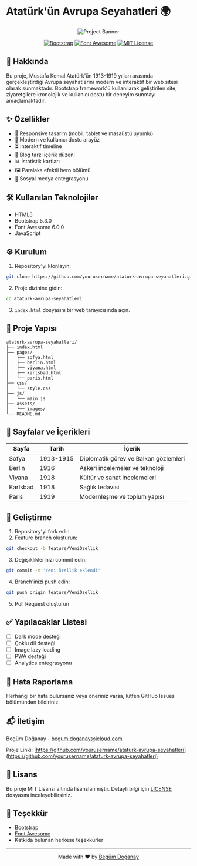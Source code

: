 # Atatürk'ün Avrupa Seyahatleri 🌍

<div align="center">

![Project Banner](./assests/images/viyana.jpg)

[![Bootstrap](https://img.shields.io/badge/Bootstrap-5.3.0-purple.svg)](https://getbootstrap.com)
[![Font Awesome](https://img.shields.io/badge/Font%20Awesome-6.0.0-blue.svg)](https://fontawesome.com)
[![MIT License](https://img.shields.io/badge/License-MIT-green.svg)](https://choosealicense.com/licenses/mit/)

</div>

## 📖 Hakkında

Bu proje, Mustafa Kemal Atatürk'ün 1913-1919 yılları arasında gerçekleştirdiği Avrupa seyahatlerini modern ve interaktif bir web sitesi olarak sunmaktadır. Bootstrap framework'ü kullanılarak geliştirilen site, ziyaretçilere kronolojik ve kullanıcı dostu bir deneyim sunmayı amaçlamaktadır.

## ✨ Özellikler

- 📱 Responsive tasarım (mobil, tablet ve masaüstü uyumlu)
- 🎨 Modern ve kullanıcı dostu arayüz
- ⏳ İnteraktif timeline
- 📝 Blog tarzı içerik düzeni
- 📊 İstatistik kartları
- 🖼️ Paralaks efektli hero bölümü
- 🔗 Sosyal medya entegrasyonu

## 🛠️ Kullanılan Teknolojiler

- HTML5
- Bootstrap 5.3.0
- Font Awesome 6.0.0
- JavaScript

## ⚙️ Kurulum

1. Repository'yi klonlayın:
```bash
git clone https://github.com/yourusername/ataturk-avrupa-seyahatleri.git
```

2. Proje dizinine gidin:
```bash
cd ataturk-avrupa-seyahatleri
```

3. `index.html` dosyasını bir web tarayıcısında açın.

## 📂 Proje Yapısı

```
ataturk-avrupa-seyahatleri/
├── index.html
├── pages/
│   ├── sofya.html
│   ├── berlin.html
│   ├── viyana.html
│   ├── karlsbad.html
│   └── paris.html
├── css/
│   └── style.css
├── js/
│   └── main.js
├── assets/
│   └── images/
└── README.md
```

## 📄 Sayfalar ve İçerikleri

| Sayfa | Tarih | İçerik |
|-------|--------|---------|
| Sofya | 1913-1915 | Diplomatik görev ve Balkan gözlemleri |
| Berlin | 1916 | Askeri incelemeler ve teknoloji |
| Viyana | 1918 | Kültür ve sanat incelemeleri |
| Karlsbad | 1918 | Sağlık tedavisi |
| Paris | 1919 | Modernleşme ve toplum yapısı |

## 🚀 Geliştirme

1. Repository'yi fork edin
2. Feature branch oluşturun:
```bash
git checkout -b feature/YeniOzellik
```
3. Değişikliklerinizi commit edin:
```bash
git commit -m 'Yeni özellik eklendi'
```
4. Branch'inizi push edin:
```bash
git push origin feature/YeniOzellik
```
5. Pull Request oluşturun

## ✅ Yapılacaklar Listesi

- [ ] Dark mode desteği
- [ ] Çoklu dil desteği
- [ ] Image lazy loading
- [ ] PWA desteği
- [ ] Analytics entegrasyonu

## 🐛 Hata Raporlama

Herhangi bir hata bulursanız veya öneriniz varsa, lütfen GitHub Issues bölümünden bildiriniz.

## 📬 İletişim

Begüm Doğanay - [begum.doganay@icloud.com](mailto:begum.doganay@icloud.com)

Proje Linki: [https://github.com/yourusername/ataturk-avrupa-seyahatleri](https://github.com/yourusername/ataturk-avrupa-seyahatleri)

## 📝 Lisans

Bu proje MIT Lisansı altında lisanslanmıştır. Detaylı bilgi için [LICENSE](LICENSE) dosyasını inceleyebilirsiniz.

## 🙏 Teşekkür

- [Bootstrap](https://getbootstrap.com)
- [Font Awesome](https://fontawesome.com)
- Katkıda bulunan herkese teşekkürler

---

<div align="center">
Made with ❤️ by <a href="mailto:begum.doganay@icloud.com">Begüm Doğanay</a>
</div>
